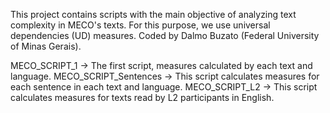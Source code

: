 This project contains scripts with the main objective of analyzing text complexity in MECO's texts. For this purpose, we use universal dependencies (UD) measures. Coded by Dalmo Buzato (Federal University of Minas Gerais).

MECO_SCRIPT_1 -> The first script, measures calculated by each text and language.
MECO_SCRIPT_Sentences -> This script calculates measures for each sentence in each text and language. 
MECO_SCRIPT_L2 -> This script calculates measures for texts read by L2 participants in English. 
